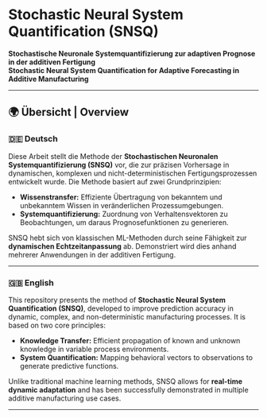 # Stochastic Neural System Quantification (SNSQ)

**Stochastische Neuronale Systemquantifizierung zur adaptiven Prognose in der additiven Fertigung**  
**Stochastic Neural System Quantification for Adaptive Forecasting in Additive Manufacturing**

---

## 🌍 Übersicht | Overview

### 🇩🇪 Deutsch

Diese Arbeit stellt die Methode der **Stochastischen Neuronalen Systemquantifizierung (SNSQ)** vor, die zur präzisen Vorhersage in dynamischen, komplexen und nicht-deterministischen Fertigungsprozessen entwickelt wurde. Die Methode basiert auf zwei Grundprinzipien:

- **Wissenstransfer:** Effiziente Übertragung von bekanntem und unbekanntem Wissen in veränderlichen Prozessumgebungen.
- **Systemquantifizierung:** Zuordnung von Verhaltensvektoren zu Beobachtungen, um daraus Prognosefunktionen zu generieren.

SNSQ hebt sich von klassischen ML-Methoden durch seine Fähigkeit zur **dynamischen Echtzeitanpassung** ab. Demonstriert wird dies anhand mehrerer Anwendungen in der additiven Fertigung.

---

### 🇬🇧 English

This repository presents the method of **Stochastic Neural System Quantification (SNSQ)**, developed to improve prediction accuracy in dynamic, complex, and non-deterministic manufacturing processes. It is based on two core principles:

- **Knowledge Transfer:** Efficient propagation of known and unknown knowledge in variable process environments.
- **System Quantification:** Mapping behavioral vectors to observations to generate predictive functions.

Unlike traditional machine learning methods, SNSQ allows for **real-time dynamic adaptation** and has been successfully demonstrated in multiple additive manufacturing use cases.

---
